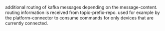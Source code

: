 additional routing of kafka messages depending on the message-content. 
routing information is received from topic-prefix-repo. 
used for example by the platform-connector to consume commands for only devices that are currently connected.